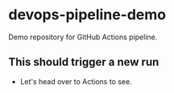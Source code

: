 # devops-pipeline-demo
Demo repository for GitHub Actions pipeline.

## This should trigger a new run
* Let's head over to Actions to see.
